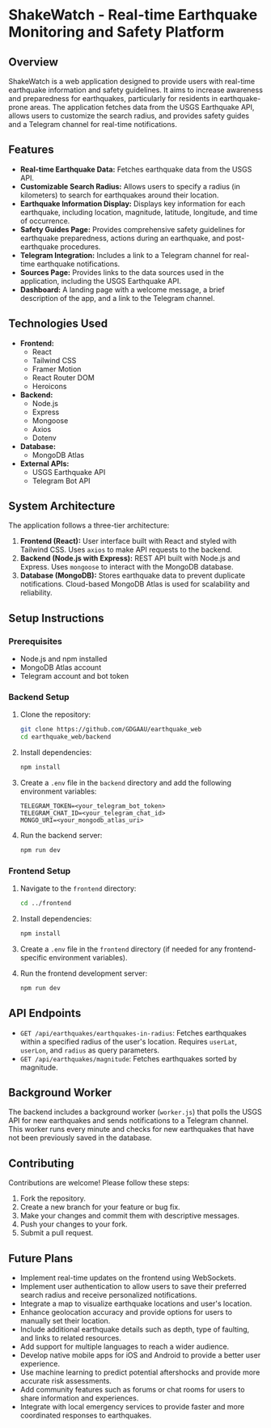 # ShakeWatch - Real-time Earthquake Monitoring and Safety Platform

## Overview

ShakeWatch is a web application designed to provide users with real-time earthquake information and safety guidelines. It aims to increase awareness and preparedness for earthquakes, particularly for residents in earthquake-prone areas. The application fetches data from the USGS Earthquake API, allows users to customize the search radius, and provides safety guides and a Telegram channel for real-time notifications.

## Features

*   **Real-time Earthquake Data:** Fetches earthquake data from the USGS API.
*   **Customizable Search Radius:** Allows users to specify a radius (in kilometers) to search for earthquakes around their location.
*   **Earthquake Information Display:** Displays key information for each earthquake, including location, magnitude, latitude, longitude, and time of occurrence.
*   **Safety Guides Page:** Provides comprehensive safety guidelines for earthquake preparedness, actions during an earthquake, and post-earthquake procedures.
*   **Telegram Integration:** Includes a link to a Telegram channel for real-time earthquake notifications.
*   **Sources Page:** Provides links to the data sources used in the application, including the USGS Earthquake API.
*   **Dashboard:** A landing page with a welcome message, a brief description of the app, and a link to the Telegram channel.

## Technologies Used

*   **Frontend:**
    *   React
    *   Tailwind CSS
    *   Framer Motion
    *   React Router DOM
    *   Heroicons
*   **Backend:**
    *   Node.js
    *   Express
    *   Mongoose
    *   Axios
    *   Dotenv
*   **Database:**
    *   MongoDB Atlas
*   **External APIs:**
    *   USGS Earthquake API
    *   Telegram Bot API

## System Architecture

The application follows a three-tier architecture:

1.  **Frontend (React):** User interface built with React and styled with Tailwind CSS. Uses `axios` to make API requests to the backend.
2.  **Backend (Node.js with Express):** REST API built with Node.js and Express. Uses `mongoose` to interact with the MongoDB database.
3.  **Database (MongoDB):** Stores earthquake data to prevent duplicate notifications. Cloud-based MongoDB Atlas is used for scalability and reliability.

## Setup Instructions

### Prerequisites

*   Node.js and npm installed
*   MongoDB Atlas account
*   Telegram account and bot token

### Backend Setup

1.  Clone the repository:

    ```bash
    git clone https://github.com/GDGAAU/earthquake_web
    cd earthquake_web/backend
    ```
2.  Install dependencies:

    ```bash
    npm install
    ```
3.  Create a `.env` file in the `backend` directory and add the following environment variables:

    ```
    TELEGRAM_TOKEN=<your_telegram_bot_token>
    TELEGRAM_CHAT_ID=<your_telegram_chat_id>
    MONGO_URI=<your_mongodb_atlas_uri>
    ```
4.  Run the backend server:

    ```bash
    npm run dev
    ```

### Frontend Setup

1.  Navigate to the `frontend` directory:

    ```bash
    cd ../frontend
    ```
2.  Install dependencies:

    ```bash
    npm install
    ```
3.  Create a `.env` file in the `frontend` directory (if needed for any frontend-specific environment variables).
4.  Run the frontend development server:

    ```bash
    npm run dev
    ```

## API Endpoints

*   `GET /api/earthquakes/earthquakes-in-radius`: Fetches earthquakes within a specified radius of the user's location. Requires `userLat`, `userLon`, and `radius` as query parameters.
*   `GET /api/earthquakes/magnitude`: Fetches earthquakes sorted by magnitude.

## Background Worker

The backend includes a background worker (`worker.js`) that polls the USGS API for new earthquakes and sends notifications to a Telegram channel. This worker runs every minute and checks for new earthquakes that have not been previously saved in the database.

## Contributing

Contributions are welcome! Please follow these steps:

1.  Fork the repository.
2.  Create a new branch for your feature or bug fix.
3.  Make your changes and commit them with descriptive messages.
4.  Push your changes to your fork.
5.  Submit a pull request.

## Future Plans

*   Implement real-time updates on the frontend using WebSockets.
*   Implement user authentication to allow users to save their preferred search radius and receive personalized notifications.
*   Integrate a map to visualize earthquake locations and user's location.
*   Enhance geolocation accuracy and provide options for users to manually set their location.
*   Include additional earthquake details such as depth, type of faulting, and links to related resources.
*   Add support for multiple languages to reach a wider audience.
*   Develop native mobile apps for iOS and Android to provide a better user experience.
*   Use machine learning to predict potential aftershocks and provide more accurate risk assessments.
*   Add community features such as forums or chat rooms for users to share information and experiences.
*   Integrate with local emergency services to provide faster and more coordinated responses to earthquakes.
